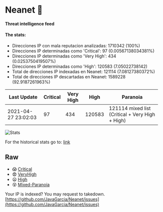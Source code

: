 # Neanet :hocho:
#### Threat intelligence feed
#### The stats:

- Direcciones IP con mala reputacion analizadas: 1710342 (100%)
- Direcciones IP determinadas como 'Critical':  97 (0.00567138034381%)
- Direcciones IP determinadas como 'Very High':  434 (0.0253750419507%)
- Direcciones IP determinadas como 'High':  120583 (7.05022738142)
- Total de direcciones IP indexadas en Neanet:  121114 (7.08127380372%)
- Total de direcciones IP descartadas en Neanet:  1589228 (92.9187261963%)

| Last Update | Critical | Very High | High | Paranoia |
| --- | --- | --- | --- | --- |
| 2021-04-27 23:02:03 | 97 | 434 | 120583 | 121114 mixed list (Critical + Very High + High)|

![Stats](https://docs.google.com/spreadsheets/d/e/2PACX-1vSnaNMIXVabIpDJjufMlzH7poXnshF3mgd8Is1g9ytUEzVsP5my4Trn8f-xkoLLQ38xpL3HtmUexLo6/pubchart?oid=501124687&format=image)

For the historical stats go to: [link](/stats.csv)
## Raw
- :scream: [Critical](https://raw.githubusercontent.com/JavaGarcia/Neanet/master/blacklists/neanet_critical.txt)
- :fearful: [VeryHigh](https://raw.githubusercontent.com/JavaGarcia/Neanet/master/blacklists/neanet_veryHigh.txtt)
- :frowning: [High](https://raw.githubusercontent.com/JavaGarcia/Neanet/master/blacklists/neanet_high.txt)
- :dizzy_face: [Mixed-Paranoia](https://raw.githubusercontent.com/JavaGarcia/Neanet/master/blacklists/neanet_all.txt)


Your IP is indexed? You may request to takedown. [https://github.com/JavaGarcia/Neanet/issues](https://github.com/JavaGarcia/Neanet/issues)













































































































































































































































































































































































































































































































































































































































































































































































































































































































































































































































































































































































































































































































































































































































































































































































































































































































































































































































































































































































































































































































































































































































































































































































































































































































































































































































































































































































































































































































































































































































































































































































































































































































































































































































































































































































































































































































































































































































































































































































































































































































































































































































































































































































































































































































































































































































































































































































































































































































































































































































































































































































































































































































































































































































































































































































































































































































































































































































































































































































































































































































































